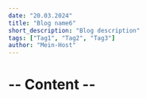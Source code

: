 ```yaml
---
date: "20.03.2024"
title: "Blog name6"
short_description: "Blog description"
tags: ["Tag1", "Tag2", "Tag3"]
author: "Mein-Host"
---
```


# -- Content --
